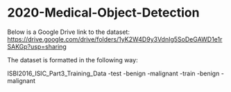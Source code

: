# 2020-Medical-Object-Detection

Below is a Google Drive link to the dataset:
https://drive.google.com/drive/folders/1yK2W4D9y3VdnIg5SoDeGAWD1e1rSAKGp?usp=sharing

The dataset is formatted in the following way:

ISBI2016_ISIC_Part3_Training_Data
 -test
    -benign
    -malignant
 -train
    -benign
    -malignant
